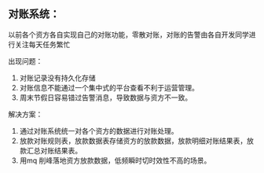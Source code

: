 ## 对账系统：
以前各个资方各自实现自己的对账功能，零散对账，对账的告警由各自开发同学进行关注每天任务繁忙

出现问题：
1. 对账记录没有持久化存储
2. 对账信息不能通过一个集中式的平台查看不利于运营管理。
3. 周末节假日容易错过告警消息，导致数据与资方不一致。

解决方案：
1. 通过对账系统统一对各个资方的数据进行对账处理。
2. 放款对账规则表，放款数据表存储资方的放款数据，放款明细对账结果表，放款汇总对账结果表。
3. 用mq 削峰落地资方放款数据，低频瞬时切时效性不高的场景。
